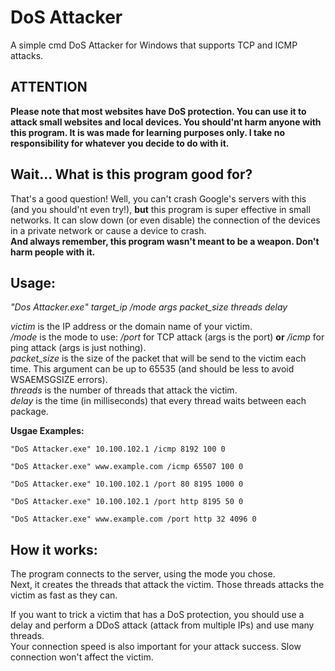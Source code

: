 # DoS Attacker
A simple cmd DoS Attacker for Windows that supports TCP and ICMP attacks.

## ATTENTION
**Please note that most websites have DoS protection. You can use it to attack small websites and local devices. You should'nt harm anyone with this program. It is was made for learning purposes only. I take no responsibility for whatever you decide to do with it.**

## Wait... What is this program good for?
That's a good question!
Well, you can't crash Google's servers with this (and you should'nt even try!), **but** this program is super effective in small networks. It can slow down (or even disable) the connection of the devices in a private network or cause a device to crash.  
**And always remember, this program wasn't meant to be a weapon. Don't harm people with it.**

## Usage:
*"Dos Attacker.exe" target_ip /mode args packet_size threads delay*

*victim* is the IP address or the domain name of your victim.  
*/mode* is the mode to use: */port* for TCP attack (args is the port) **or** */icmp* for ping attack (args is just nothing).  
*packet_size* is the size of the packet that will be send to the victim each time. This argument can be up to 65535 (and should be less to avoid WSAEMSGSIZE errors).  
*threads* is the number of threads that attack the victim.  
*delay* is the time (in milliseconds) that every thread waits between each package.

**Usgae Examples:**  
~~~
"DoS Attacker.exe" 10.100.102.1 /icmp 8192 100 0

"DoS Attacker.exe" www.example.com /icmp 65507 100 0

"DoS Attacker.exe" 10.100.102.1 /port 80 8195 1000 0

"DoS Attacker.exe" 10.100.102.1 /port http 8195 50 0

"DoS Attacker.exe" www.example.com /port http 32 4096 0
~~~
## How it works:
The program connects to the server, using the mode you chose.  
Next, it creates the threads that attack the victim. Those threads attacks the victim as fast as they can.  

If you want to trick a victim that has a DoS protection, you should use a delay and perform a DDoS attack (attack from multiple IPs) and use many threads.  
Your connection speed is also important for your attack success. Slow connection won't affect the victim.
